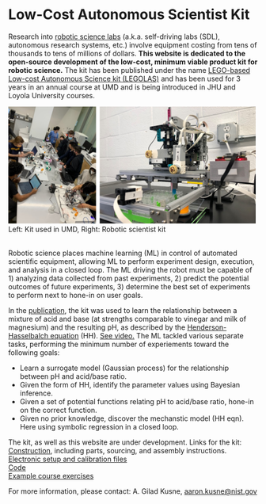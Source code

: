 # Low-Cost Autonomous Scientist Kit
Research into [robotic science labs](https://www.cell.com/matter/fulltext/S2590-2385%2821%2900306-4) (a.k.a. self-driving labs (SDL), autonomous research systems, etc.) involve equipment costing from tens of thousands to tens of millions of dollars. __This website is dedicated to the open-source development of the low-cost, minimum viable product kit for robotic science.__ The kit has been published under the name [LEGO-based Low-cost Autonomous Science kit (LEGOLAS)](https://link.springer.com/article/10.1557/s43577-022-00430-2) and has been used for 3 years in an annual course at UMD and is being introduced in JHU and Loyola University courses.  

<img src="https://github.com/machine-learning-for-materials-research/LASK/blob/main/images/Picture4.jpg?raw=true" width="500"> 
Left: Kit used in UMD, Right: Robotic scientist kit <br><br>

Robotic science places machine learning (ML) in control of automated scientific equipment, allowing ML to perform experiment design, execution, and analysis in a closed loop. The ML driving the robot must be capable of 1) analyzing data collected from past experiments, 2) predict the potential outcomes of future experiments, 3) determine the best set of experiments to perform next to hone-in on user goals. <br>

In the [publication](https://link.springer.com/article/10.1557/s43577-022-00430-2), the kit was used to learn the relationship between a mixture of acid and base (at strengths comparable to vinegar and milk of magnesium) and the resulting pH, as described by the [Henderson-Hasselbalch equation](https://en.wikipedia.org/wiki/Henderson%E2%80%93Hasselbalch_equation) (HH). [See video.](https://www.youtube.com/watch?v=TtPM7zXI5kQ) The ML tackled various separate tasks, performing the minimum number of experiements toward the following goals:
- Learn a surrogate model (Gaussian process) for the relationship between pH and acid/base ratio.
- Given the form of HH, identify the parameter values using Bayesian inference.
- Given a set of potential functions relating pH to acid/base ratio, hone-in on the correct function.
- Given no prior knowledge, discover the mechanstic model (HH eqn). Here using symbolic regression in a closed loop. <br>

The kit, as well as this website are under development. Links for the kit: <br>
[Construction](https://github.com/logansaar/LEGOLAS-Files/tree/main/Construction), including parts, sourcing, and assembly instructions. \
[Electronic setup and calibration files](https://github.com/logansaar/LEGOLAS-Files/tree/main/Setup) \
[Code](https://github.com/logansaar/LEGOLAS-Files/tree/main/Code) \
[Example course exercises](https://github.com/logansaar/LEGOLAS-Files/tree/main/Worksheets) 

For more information, please contact: A. Gilad Kusne, aaron.kusne@nist.gov
